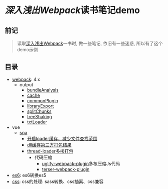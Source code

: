 # *深入浅出Webpack*读书笔记demo
## 前记
> 读取[深入浅出Webpack](https://webpack.wuhaolin.cn/)一书时, 做一些笔记, 依旧有一些迷惑, 所以有了这个demo示例
## 目录
- [webpack](https://webpack.docschina.org/configuration/): 4.x
  - output
    - [bundleAnalysis](https://github.com/muzi131313/webpack-demo/tree/master/examples/webpack/bundleAnalysis/readme.md)
    - [cache](https://github.com/muzi131313/webpack-demo/tree/master/examples/webpack/cache/readme.md)
    - [commonPlugin](https://github.com/muzi131313/webpack-demo/tree/master/examples/webpack/commonPlugin/readme.md)
    - [libraryExport](https://github.com/muzi131313/webpack-demo/blob/master/examples/webpack/libraryExport/readme.md)
    - [splitChunks](https://github.com/muzi131313/webpack-demo/tree/master/examples/webpack/splitChunks/readme.md)
    - [treeShaking](https://github.com/muzi131313/webpack-demo/blob/master/examples/webpack/treeShaking/readme.md)
    - [txtLoader](https://github.com/muzi131313/webpack-demo/blob/master/examples/webpack/txtLoader/readme.md)
- vue
  - [spa](https://github.com/muzi131313/webpack-demo/blob/master/examples/vue/spa/readme.md)
    - [开启loader缓存，减少文件查找范围](https://github.com/muzi131313/webpack-demo/blob/master/examples/vue/spa/readme.md#%E4%BC%98%E5%8C%96loader%E5%92%8C%E5%87%8F%E5%B0%91%E6%90%9C%E7%B4%A2%E8%8C%83%E5%9B%B4%E7%9A%84%E4%BC%98%E5%8C%96)
    - [dll缓存第三方打包结果](https://github.com/muzi131313/webpack-demo/blob/master/examples/vue/spa/readme.md#dll%E5%8A%A0%E9%80%9F%E6%89%93%E5%8C%85%E7%9A%84%E4%BC%98%E5%8C%96)
    - [thread-loader多核打包](https://github.com/muzi131313/webpack-demo/blob/master/examples/vue/spa/readme.md#happypack%E5%A4%9A%E6%A0%B8%E6%89%93%E5%8C%85)
      - 代码压缩
        - [uglify-webpack-plugin](https://github.com/webpack-contrib/uglifyjs-webpack-plugin)多核压缩Js代码
        - [terser-webpack-plugin](https://www.npmjs.com/package/terser-webpack-plugin)
- [es6](https://github.com/muzi131313/webpack-demo/blob/master/examples/es6/readme.md): es6转换es5
- [css](https://github.com/muzi131313/webpack-demo/blob/master/examples/css/readme.md): css的处理: sass转换、css抽离、css兼容
